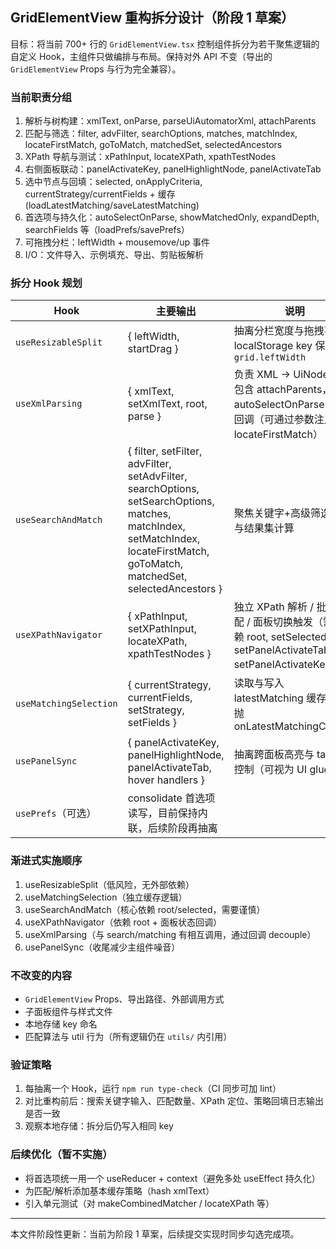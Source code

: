## GridElementView 重构拆分设计（阶段 1 草案）

目标：将当前 700+ 行的 `GridElementView.tsx` 控制组件拆分为若干聚焦逻辑的自定义 Hook，主组件只做编排与布局。保持对外 API 不变（导出的 `GridElementView` Props 与行为完全兼容）。

### 当前职责分组
1. 解析与树构建：xmlText, onParse, parseUiAutomatorXml, attachParents
2. 匹配与筛选：filter, advFilter, searchOptions, matches, matchIndex, locateFirstMatch, goToMatch, matchedSet, selectedAncestors
3. XPath 导航与测试：xPathInput, locateXPath, xpathTestNodes
4. 右侧面板联动：panelActivateKey, panelHighlightNode, panelActivateTab
5. 选中节点与回填：selected, onApplyCriteria, currentStrategy/currentFields + 缓存(loadLatestMatching/saveLatestMatching)
6. 首选项与持久化：autoSelectOnParse, showMatchedOnly, expandDepth, searchFields 等（loadPrefs/savePrefs）
7. 可拖拽分栏：leftWidth + mousemove/up 事件
8. I/O：文件导入、示例填充、导出、剪贴板解析

### 拆分 Hook 规划
| Hook | 主要输出 | 说明 |
|------|----------|------|
| `useResizableSplit` | { leftWidth, startDrag } | 抽离分栏宽度与拖拽事件，localStorage key 保持 `grid.leftWidth` |
| `useXmlParsing` | { xmlText, setXmlText, root, parse } | 负责 XML -> UiNode 树，包含 attachParents，支持 autoSelectOnParse 触发回调（可通过参数注入 locateFirstMatch） |
| `useSearchAndMatch` | { filter, setFilter, advFilter, setAdvFilter, searchOptions, setSearchOptions, matches, matchIndex, setMatchIndex, locateFirstMatch, goToMatch, matchedSet, selectedAncestors } | 聚焦关键字+高级筛选逻辑与结果集计算 |
| `useXPathNavigator` | { xPathInput, setXPathInput, locateXPath, xpathTestNodes } | 独立 XPath 解析 / 批量匹配 / 面板切换触发（需要依赖 root, setSelected, setPanelActivateTab, setPanelActivateKey）|
| `useMatchingSelection` | { currentStrategy, currentFields, setStrategy, setFields } | 读取与写入 latestMatching 缓存 + 上抛 onLatestMatchingChange |
| `usePanelSync` | { panelActivateKey, panelHighlightNode, panelActivateTab, hover handlers } | 抽离跨面板高亮与 tab 激活控制（可视为 UI glue）|
| `usePrefs`（可选） | consolidate 首选项读写，目前保持内联，后续阶段再抽离 |

### 渐进式实施顺序
1. useResizableSplit（低风险，无外部依赖）
2. useMatchingSelection（独立缓存逻辑）
3. useSearchAndMatch（核心依赖 root/selected，需要谨慎）
4. useXPathNavigator（依赖 root + 面板状态回调）
5. useXmlParsing（与 search/matching 有相互调用，通过回调 decouple）
6. usePanelSync（收尾减少主组件噪音）

### 不改变的内容
* `GridElementView` Props、导出路径、外部调用方式
* 子面板组件与样式文件
* 本地存储 key 命名
* 匹配算法与 util 行为（所有逻辑仍在 `utils/` 内引用）

### 验证策略
1. 每抽离一个 Hook，运行 `npm run type-check`（CI 同步可加 lint）
2. 对比重构前后：搜索关键字输入、匹配数量、XPath 定位、策略回填日志输出是否一致
3. 观察本地存储：拆分后仍写入相同 key

### 后续优化（暂不实施）
* 将首选项统一用一个 useReducer + context（避免多处 useEffect 持久化）
* 为匹配/解析添加基本缓存策略（hash xmlText）
* 引入单元测试（对 makeCombinedMatcher / locateXPath 等）

---
本文件阶段性更新：当前为阶段 1 草案，后续提交实现时同步勾选完成项。
